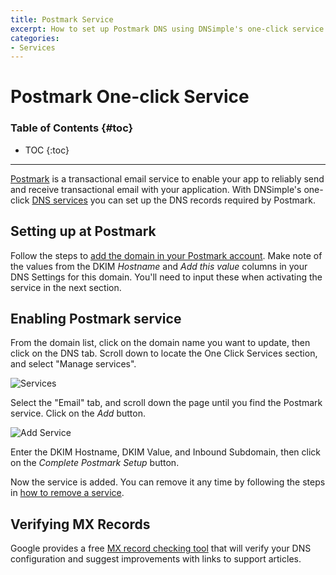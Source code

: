 ```yaml
---
title: Postmark Service
excerpt: How to set up Postmark DNS using DNSimple's one-click service.
categories:
- Services
---
```


# Postmark One-click Service

### Table of Contents {#toc}

* TOC
{:toc}

---

[Postmark](https://postmarkapp.com) is a transactional email service to enable your app to reliably send and receive transactional email with your application. With DNSimple's one-click [DNS services](/categories/services/) you can set up the DNS records required by Postmark.


## Setting up at Postmark

Follow the steps to [add the domain in your Postmark account](https://postmarkapp.com/support/article/1046-how-do-i-verify-a-domain). Make note of the values from the DKIM *Hostname* and *Add this value* columns in your DNS Settings for this domain. You'll need to input these when activating the service in the next section.


## Enabling Postmark service

From the domain list, click on the domain name you want to update, then click on the DNS tab. Scroll down to locate the One Click Services section, and select "Manage services".

![Services](/files/services-dns-page-add.png)

Select the "Email" tab, and scroll down the page until you find the Postmark service. Click on the *Add* button.

![Add Service](/files/services-postmark.png)

Enter the DKIM Hostname, DKIM Value, and Inbound Subdomain, then click on the *Complete Postmark Setup* button.

Now the service is added. You can remove it any time by following the steps in [how to remove a service](/articles/services/#removing-services).

## Verifying MX Records

Google provides a free [MX record checking tool](https://toolbox.googleapps.com/apps/checkmx) that will verify your DNS configuration and suggest improvements with links to support articles.
